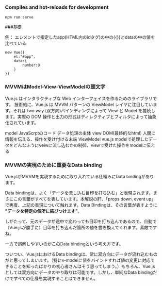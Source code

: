 ### Compiles and hot-reloads for development
```
npm run serve
```

###基礎

例：
エレメントで指定したapp(HTML内のidタグ)の中の{{}}とdataの中の値を比べている
```
new Vue({
    el:"#app",
    data:{
        number:0
    }
})
```




### MVVMはModel-View-ViewModelの頭文字

Vue.js はインタラクティブな Web インターフェイスを作るためのライブラリです。
技術的に、Vue.js は MVVM パターンの ViewModel レイヤに注目しています。それは two way (双方向)バインディングによって View と Model を接続します。実際の DOM 操作と出力の形式はディレクティブとフィルタによって抽象化されています。

model	JavaScrptのコード	データ処理の主体
view	DOM(最終的なhtml)	人間に情報を伝える、操作を受け付ける末端
ViewModel	vue.js	modelで処理したデータをどんなふうにveiwに流し込むかの制御、viewで受けた操作をmodelに伝える





### MVVMの実現のために重要なData binding

Vue.jsがMVVMを実現するために取り入れている仕組みにData bindingがあります。

Data bindingは、よく「データを流し込む目印を打ち込む」と表現されます。まさにこの言葉がすべてを表しています。本解説の肝、「props down, event up」で再度、上記の表現について触れます。Data Bindingは、その言葉が表すように __”データを特定の個所に結びつけます”__。

しがたって、元のデータが途中で変わっても目印を打ち込んであるので、自動で（Vue.jsが勝手に）目印を打ち込んだ箇所の値を書き換えてくれます。素敵ですね。

一方で誤解しやすいのがこのData bindingという考え方です。

ついつい、Vue.jsにおけるData bindingは、常に双方向にデータが流れ込むものだと思ってしまいます。（特にv-modelに値をバインドすれば値の変更に対応できることを知ったばかりの初心者さんはそう思ってしまう。）もちろん、Vue.jsとしては双方向にデータのやり取りは可能です。しかし、単純なData bindingだけですべての仕様を実現することはできません。

